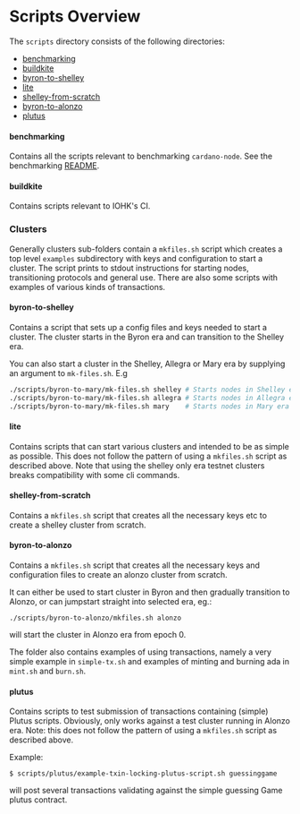 # Scripts Overview

The `scripts` directory consists of the following directories:
- [benchmarking](#benchmarking)
- [buildkite](#buildkite)
- [byron-to-shelley](#byron-to-shelley)
- [lite](#lite)
- [shelley-from-scratch](#shelley-from-scratch)
- [byron-to-alonzo](#byron-to-alonzo)
- [plutus](#plutus)

#### benchmarking
Contains all the scripts relevant to benchmarking `cardano-node`. See the benchmarking [README](benchmarking/README.md).

#### buildkite
Contains scripts relevant to IOHK's CI.

### Clusters

Generally clusters sub-folders contain a `mkfiles.sh` script which creates a top level
`examples` subdirectory with keys and configuration to start a cluster. The script prints
to stdout instructions for starting nodes, transitioning protocols and general use. There are
also some scripts with examples of various kinds of transactions.

#### byron-to-shelley

Contains a script that sets up a config files and keys needed to start a cluster. The cluster starts in the Byron era and can transition to the Shelley era.

You can also start a cluster in the Shelley, Allegra or Mary era by supplying an argument to `mk-files.sh`.
E.g
```bash
./scripts/byron-to-mary/mk-files.sh shelley # Starts nodes in Shelley era
./scripts/byron-to-mary/mk-files.sh allegra # Starts nodes in Allegra era
./scripts/byron-to-mary/mk-files.sh mary    # Starts nodes in Mary era
```

#### lite
Contains scripts that can start various clusters and intended to be as simple as possible.
This does not follow the pattern of using a `mkfiles.sh` script as described above.
Note that using the shelley only era testnet clusters breaks compatibility with some cli commands.

#### shelley-from-scratch
Contains a `mkfiles.sh` script that creates all the necessary keys etc to create a shelley cluster from scratch.

#### byron-to-alonzo

Contains a `mkfiles.sh` script that creates all the necessary keys and configuration files to create an alonzo cluster from scratch.

It can either be used to start cluster in Byron and then gradually transition to Alonzo, or can jumpstart straight into selected era, eg.:
```
./scripts/byron-to-alonzo/mkfiles.sh alonzo
```
will start the cluster in Alonzo era from epoch 0.

The folder also contains examples of using transactions, namely a very simple example
in `simple-tx.sh` and examples of minting and burning ada in `mint.sh` and `burn.sh`.

#### plutus

Contains scripts to test submission of transactions containing (simple) Plutus scripts. Obviously, only works against a test cluster running in Alonzo era. Note: this does not follow the
pattern of using a `mkfiles.sh` script as described above.

Example:
```
$ scripts/plutus/example-txin-locking-plutus-script.sh guessinggame
```
will post several transactions validating against the simple guessing Game plutus contract.

